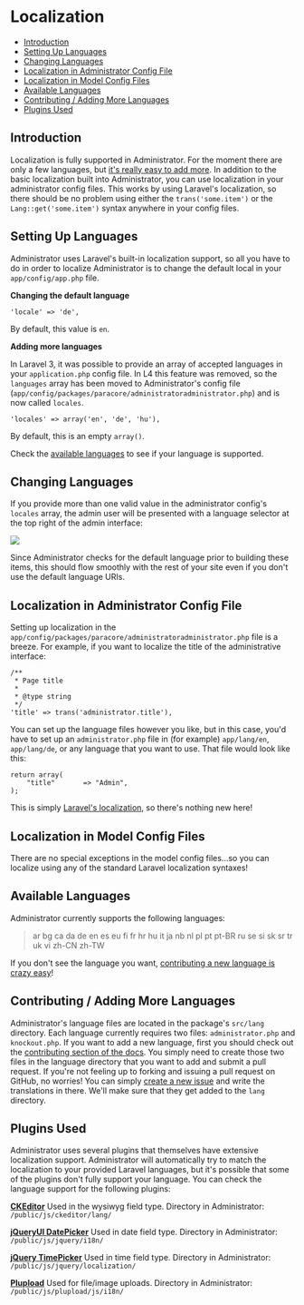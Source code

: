 # Localization

- [Introduction](#introduction)
- [Setting Up Languages](#setting-up-languages)
- [Changing Languages](#changing-languages)
- [Localization in Administrator Config File](#localization-in-administrator-config-file)
- [Localization in Model Config Files](#localization-in-model-config-files)
- [Available Languages](#available-languages)
- [Contributing / Adding More Languages](#contributing)
- [Plugins Used](#plugins-used)

<a name="introduction"></a>
## Introduction

Localization is fully supported in Administrator. For the moment there are only a few languages, but [it's really easy to add more](#contributing). In addition to the basic localization built into Administrator, you can use localization in your administrator config files. This works by using Laravel's localization, so there should be no problem using either the `trans('some.item')` or the `Lang::get('some.item')` syntax anywhere in your config files.

<a name="setting-up-languages"></a>
## Setting Up Languages

Administrator uses Laravel's built-in localization support, so all you have to do in order to localize Administrator is to change the default local in your `app/config/app.php` file.

**Changing the default language**

	'locale' => 'de',

By default, this value is `en`.

**Adding more languages**

In Laravel 3, it was possible to provide an array of accepted languages in your `application.php` config file. In L4 this feature was removed, so the `languages` array has been moved to Administrator's config file (`app/config/packages/paracore/administratoradministrator.php`) and is now called `locales`.

	'locales' => array('en', 'de', 'hu'),

By default, this is an empty `array()`.

Check the [available languages](#available-languages) to see if your language is supported.

<a name="changing-languages"></a>
## Changing Languages

If you provide more than one valid value in the administrator config's `locales` array, the admin user will be presented with a language selector at the top right of the admin interface:

<img src="https://raw.github.com/FrozenNode/Laravel-Administrator/master/examples/images/localization.png" />

Since Administrator checks for the default language prior to building these items, this should flow smoothly with the rest of your site even if you don't use the default language URIs.

<a name="localization-in-administrator-config-file"></a>
## Localization in Administrator Config File

Setting up localization in the `app/config/packages/paracore/administratoradministrator.php` file is a breeze. For example, if you want to localize the title of the administrative interface:

	/**
	 * Page title
	 *
	 * @type string
	 */
	'title' => trans('administrator.title'),

You can set up the language files however you like, but in this case, you'd have to set up an `administrator.php` file in (for example) `app/lang/en`, `app/lang/de`, or any language that you want to use. That file would look like this:

	return array(
		"title"       => "Admin",
	);

This is simply [Laravel's localization](http://laravel.com/docs/localization), so there's nothing new here!

<a name="localization-in-model-config-files"></a>
## Localization in Model Config Files

There are no special exceptions in the model config files...so you can localize using any of the standard Laravel localization syntaxes!

<a name="available-languages"></a>
## Available Languages

Administrator currently supports the following languages:

> ar bg ca da de en es eu fi fr hr hu it ja nb nl pl pt pt-BR ru se si sk sr tr uk vi zh-CN zh-TW

If you don't see the language you want, [contributing a new language is crazy easy](#contributing)!

<a name="contributing"></a>
## Contributing / Adding More Languages

Administrator's language files are located in the package's `src/lang` directory. Each language currently requires two files: `administrator.php` and `knockout.php`. If you want to add a new language, first you should check out the [contributing section of the docs](/docs/contributing). You simply need to create those two files in the language directory that you want to add and submit a pull request. If you're not feeling up to forking and issuing a pull request on GitHub, no worries! You can simply [create a new issue](https://github.com/FrozenNode/Laravel-Administrator/issues) and write the translations in there. We'll make sure that they get added to the `lang` directory.

<a name="plugins-used"></a>
## Plugins Used

Administrator uses several plugins that themselves have extensive localization support. Administrator will automatically try to match the localization to your provided Laravel languages, but it's possible that some of the plugins don't fully support your language. You can check the language support for the following plugins:

**[CKEditor](http://ckeditor.com/)**
Used in the wysiwyg field type. Directory in Administrator: `/public/js/ckeditor/lang/`

**[jQueryUI DatePicker](http://jqueryui.com/datepicker/)**
Used in date field type. Directory in Administrator: `/public/js/jquery/i18n/`

**[jQuery TimePicker](http://jonthornton.github.com/jquery-timepicker/)**
Used in time field type. Directory in Administrator: `/public/js/jquery/localization/`

**[Plupload](http://www.plupload.com/)**
Used for file/image uploads. Directory in Administrator: `/public/js/plupload/js/i18n/`
